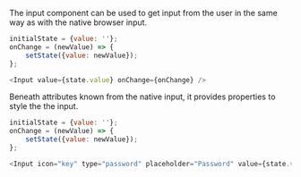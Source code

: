 The input component can be used to get input from the user in the same way as with the native browser input.

```javascript
initialState = {value: ''};
onChange = (newValue) => {
	setState({value: newValue});
};

<Input value={state.value} onChange={onChange} />
```

Beneath attributes known from the native input, it provides properties to style the the input.

```javascript
initialState = {value: ''};
onChange = (newValue) => {
	setState({value: newValue});
};

<Input icon="key" type="password" placeholder="Password" value={state.value} onChange={onChange} />
```
